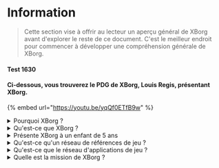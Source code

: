 # Information

> Cette section vise à offrir au lecteur un aperçu général de XBorg avant d'explorer le reste de ce document. C'est le meilleur endroit pour commencer à développer une compréhension générale de XBorg.

#### Test 1630

#### Ci-dessous, vous trouverez le PDG de XBorg, Louis Regis, présentant XBorg.

{% embed url="https://youtu.be/yqQf0ETfB9w" %}

<details>

<summary>Pourquoi XBorg ?</summary>

Dans la société d'aujourd'hui, où le temps libre devient de plus en plus abondant, les joueurs passent d'innombrables heures plongés dans des mondes de jeux. Pourtant, les données générées par ces expériences sont souvent sous-évaluées et fragmentées à travers plusieurs jeux. XBorg reconnaît la valeur du temps des joueurs et cherche à rendre leurs données significatives et précieuses.

Le problème des données fragmentées des joueurs est aggravé par le fait que les joueurs ne sont pas toujours récompensés pour leur contribution au succès d'un jeu. Malgré leur rôle essentiel dans l'écosystème du jeu, les joueurs ne perçoivent souvent aucune valeur générée par leur gameplay. Ce problème important affecte de nombreux joueurs et nécessite une solution.

</details>

<details>

<summary>Qu'est-ce que XBorg ?</summary>

XBorg révolutionne l'industrie du jeu en permettant aux joueurs de créer leur identité numérique de jeu grâce à un réseau de références. Il ouvre la voie à une nouvelle génération d'applications et de cas d'utilisation améliorés pour les jeux.

Avec la possibilité d'intégrer des dizaines de millions de joueurs dans l'écosystème Web3, XBorg est en passe de transformer l'avenir du jeu tel que nous le connaissons.

XBorg est soutenu par les meilleures marques et investisseurs de Web3 et abrite les joueurs les plus compétitifs du jeu Web3.

</details>

<details>

<summary>Présente XBorg à un enfant de 5 ans</summary>

Salut, petit ! As-tu déjà joué à des jeux sur ta tablette ou ton téléphone ? Eh bien, il y a quelque chose de vraiment cool appelé XBorg qui va rendre ton expérience de jeu encore plus amusante !

XBorg est comme un outil spécial qui t'aide à créer ton propre personnage numérique que tu peux utiliser pour jouer à des jeux. C'est comme créer ton propre super-héros !

Et la meilleure partie, c'est que ton super-héros te donne des super pouvoirs dans d'autres applications de jeu cool aussi. C'est comme donner des super pouvoirs à tous les joueurs de la planète.

XBorg est soutenu par des personnes vraiment importantes et intelligentes qui pensent que cela va changer la façon dont nous jouons aux jeux à l'avenir. Alors prépare-toi, parce que XBorg va être vraiment important !

</details>

<details>

<summary>Qu'est-ce qu'un réseau de références de jeu ?</summary>

Le réseau de références est comme un hub personnel de données de jeu pour chaque joueur. Il regroupe toutes leurs références de jeu provenant de différents jeux et applications en une seule identité, comme leurs performances dans un jeu, les communautés de jeu auxquelles ils appartiennent et le nombre de tournois qu'ils ont remportés. C'est l'identité numérique des joueurs.

Notre système suit trois types de données utilisateur :

1. Engagement dans l'esport
2. Performance de jeu
3. Activité sociale/fan

Nous recueillons ces données à partir de plates-formes populaires telles que Steam, FaceIt, Riot Games, Twitter, Discord et des sources en chaîne.

Pour le dire techniquement, le réseau de références de jeu utilise des jetons liés à l'âme des joueurs (NFT non transférables) pour stocker leurs mesures en toute sécurité. Notre agrégateur de données avancé, XBorg, garantit aux joueurs la pleine propriété de leurs données.

Le réseau de références est le fondement permettant la création d'applications de jeu améliorées et de jeux connectés à l'identité des joueurs.

Par conséquent, imaginez le protocole Lens pour les jeux.

</details>

<details>

<summary>Qu'est-ce que le réseau d'applications de jeu ?</summary>

Le réseau d'applications de jeu est une collection d'applications de jeu qui utilisent l'identité numérique d'un joueur. Notre réseau de références peut être utilisé pour créer des applications de jeu plus avancées, comme une plateforme de tournois qui met en relation les joueurs en fonction de leur historique, une plateforme de lancement GameFi soulbound ou une application de rencontres de jeu qui met en relation les joueurs en fonction de leurs références. Les marques peuvent également utiliser ce réseau pour l'acquisition d'utilisateurs basée sur les données des joueurs. Le réseau d'applications de jeu offre des possibilités infinies pour une expérience de jeu plus personnalisée et agréable.\
\
Nous avons l'intention que l'utilisation du réseau de références soit sans permission, de sorte que tous les développeurs puissent créer de nouvelles applications cool :)

</details>

<details>

<summary>Quelle est la mission de XBorg ?</summary>

Notre mission chez XBorg est de donner aux joueurs du monde entier les moyens de posséder, de gouverner et de bénéficier d'expériences utilisateur supérieures. Nous croyons fermement que l'avenir du jeu est entre les mains des joueurs, et nous nous engageons à être la plateforme où ils peuvent créer et posséder de nouveaux cas d'utilisation pour l'industrie du jeu.

Chez XBorg, nous donnons la priorité aux besoins de nos joueurs et nous nous efforçons de créer un environnement qui favorise la collaboration, la gouvernance ouverte, la décentralisation et l'innovation. Notre objectif est de construire une communauté mondiale de joueurs qui peuvent prendre en main leurs expériences de jeu, créer leurs propres applications et contribuer à la croissance de l'industrie.

Nous nous engageons à réaliser cela en travaillant en étroite collaboration avec nos joueurs pour créer un monde meilleur pour les joueurs partout.

</details>